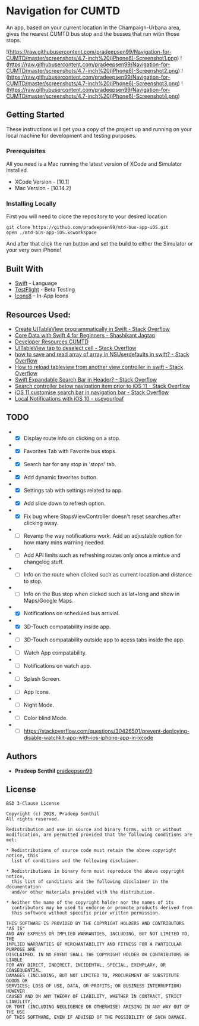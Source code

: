 # Navigation for CUMTD 

An app, based on your current location in the Champaign-Urbana area, gives the nearest CUMTD bus stop and the busses that run witin those stops.

!(https://raw.githubusercontent.com/pradeepsen99/Navigation-for-CUMTD/master/screenshots/4.7-inch%20(iPhone6)-Screenshot1.png)
!(https://raw.githubusercontent.com/pradeepsen99/Navigation-for-CUMTD/master/screenshots/4.7-inch%20(iPhone6)-Screenshot2.png)
!(https://raw.githubusercontent.com/pradeepsen99/Navigation-for-CUMTD/master/screenshots/4.7-inch%20(iPhone6)-Screenshot3.png)
!(https://raw.githubusercontent.com/pradeepsen99/Navigation-for-CUMTD/master/screenshots/4.7-inch%20(iPhone6)-Screenshot4.png)

## Getting Started

These instructions will get you a copy of the project up and running on your local machine for development and testing purposes.

### Prerequisites

All you need is a Mac running the latest version of XCode and Simulator installed.
* XCode Version - [10.1]
* Mac Version - [10.14.2] 

### Installing Locally

First you will need to clone the repository to your desired location

```
git clone https://github.com/pradeepsen99/mtd-bus-app-iOS.git
open ./mtd-bus-app-iOS.xcworkspace
```
And after that click the run button and set the build to either the Simulator or your very own iPhone!

## Built With

* [Swift](https://developer.apple.com/swift/) - Language
* [TestFlight](https://itunes.apple.com/us/app/testflight/id899247664?mt=8) - Beta Testing
* [Icons8](https://icons8.com/ios) - In-App Icons

## Resources Used:
* [Create UITableView programmatically in Swift - Stack Overflow](https://stackoverflow.com/questions/40220905/create-uitableview-programmatically-in-swift)
* [Core Data with Swift 4 for Beginners - Shashikant Jagtap](https://medium.com/xcblog/core-data-with-swift-4-for-beginners-1fc067cca707)
* [Developer Resources CUMTD](https://developer.cumtd.com)
* [UITableView tap to deselect cell - Stack Overflow](https://stackoverflow.com/questions/29089652/selecting-and-deselecting-uitableviewcells-swift)
* [how to save and read array of array in NSUserdefaults in swift? - Stack Overflow](https://stackoverflow.com/questions/25179668/how-to-save-and-read-array-of-array-in-nsuserdefaults-in-swift)
* [How to reload tableview from another view controller in swift - Stack Overflow](https://stackoverflow.com/questions/25921623/how-to-reload-tableview-from-another-view-controller-in-swift)
* [Swift Expandable Search Bar in Header? - Stack Overflow](https://stackoverflow.com/questions/38580175/swift-expandable-search-bar-in-header)
* [Search controller below navigation item prior to iOS 11 - Stack Overflow](https://stackoverflow.com/questions/46515105/search-controller-below-navigation-item-prior-to-ios-11)
* [iOS 11 customise search bar in navigation bar - Stack Overflow](https://stackoverflow.com/questions/46007260/ios-11-customise-search-bar-in-navigation-bar)
* [Local Notifications with iOS 10 - useyourloaf](https://useyourloaf.com/blog/local-notifications-with-ios-10/)

## TODO

* - [x] Display route info on clicking on a stop.
* - [x] Favorites Tab with Favorite bus stops.
* - [x] Search bar for any stop in 'stops' tab.
* - [x] Add dynamic favorites button.
* - [x] Settings tab with settings related to app.
* - [x] Add slide down to refresh option.
* - [x] Fix bug where StopsViewController doesn't reset searches after clicking away.
* - [ ] Revamp the way notifications work. Add an adjustable option for how many mins warning needed.
* - [ ] Add API limits such as refreshing routes only once a mintue and changelog stuff.
* - [ ] Info on the route when clicked such as current location and distance to stop.
* - [ ] Info on the Bus stop when clicked such as lat+long and show in Maps/Google Maps.
* - [x] Notifications on scheduled bus arrivial.
* - [x] 3D-Touch compatability inside app.
* - [ ] 3D-Touch compatability outside app to acess tabs inside the app.
* - [ ] Watch App compatability.
* - [ ] Notifications on watch app.
* - [ ] Splash Screen.
* - [ ] App Icons.
* - [ ] Night Mode.
* - [ ] Color blind Mode.
* - [ ] https://stackoverflow.com/questions/30426501/prevent-deploying-disable-watchkit-app-with-ios-iphone-app-in-xcode

## Authors

* **Pradeep Senthil** [pradeepsen99](https://github.com/pradeepsen99)

## License

```
BSD 3-Clause License

Copyright (c) 2018, Pradeep Senthil
All rights reserved.

Redistribution and use in source and binary forms, with or without
modification, are permitted provided that the following conditions are met:

* Redistributions of source code must retain the above copyright notice, this
  list of conditions and the following disclaimer.

* Redistributions in binary form must reproduce the above copyright notice,
  this list of conditions and the following disclaimer in the documentation
  and/or other materials provided with the distribution.

* Neither the name of the copyright holder nor the names of its
  contributors may be used to endorse or promote products derived from
  this software without specific prior written permission.

THIS SOFTWARE IS PROVIDED BY THE COPYRIGHT HOLDERS AND CONTRIBUTORS "AS IS"
AND ANY EXPRESS OR IMPLIED WARRANTIES, INCLUDING, BUT NOT LIMITED TO, THE
IMPLIED WARRANTIES OF MERCHANTABILITY AND FITNESS FOR A PARTICULAR PURPOSE ARE
DISCLAIMED. IN NO EVENT SHALL THE COPYRIGHT HOLDER OR CONTRIBUTORS BE LIABLE
FOR ANY DIRECT, INDIRECT, INCIDENTAL, SPECIAL, EXEMPLARY, OR CONSEQUENTIAL
DAMAGES (INCLUDING, BUT NOT LIMITED TO, PROCUREMENT OF SUBSTITUTE GOODS OR
SERVICES; LOSS OF USE, DATA, OR PROFITS; OR BUSINESS INTERRUPTION) HOWEVER
CAUSED AND ON ANY THEORY OF LIABILITY, WHETHER IN CONTRACT, STRICT LIABILITY,
OR TORT (INCLUDING NEGLIGENCE OR OTHERWISE) ARISING IN ANY WAY OUT OF THE USE
OF THIS SOFTWARE, EVEN IF ADVISED OF THE POSSIBILITY OF SUCH DAMAGE.
```
